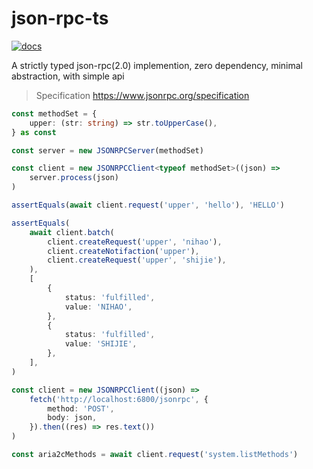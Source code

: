 # json-rpc-ts

[![docs](https://shield.deno.dev/deno/docs)](https://doc.deno.land/https://github.com/YieldRay/json-rpc-ts/raw/main/src/index.ts)

A strictly typed json-rpc(2.0) implemention, zero dependency, minimal abstraction, with simple api

> Specification <https://www.jsonrpc.org/specification>

```ts
const methodSet = {
    upper: (str: string) => str.toUpperCase(),
} as const

const server = new JSONRPCServer(methodSet)

const client = new JSONRPCClient<typeof methodSet>((json) =>
    server.process(json)
)

assertEquals(await client.request('upper', 'hello'), 'HELLO')

assertEquals(
    await client.batch(
        client.createRequest('upper', 'nihao'),
        client.createNotifaction('upper'),
        client.createRequest('upper', 'shijie'),
    ),
    [
        {
            status: 'fulfilled',
            value: 'NIHAO',
        },
        {
            status: 'fulfilled',
            value: 'SHIJIE',
        },
    ],
)
```

```ts
const client = new JSONRPCClient((json) =>
    fetch('http://localhost:6800/jsonrpc', {
        method: 'POST',
        body: json,
    }).then((res) => res.text())
)

const aria2cMethods = await client.request('system.listMethods')
```
